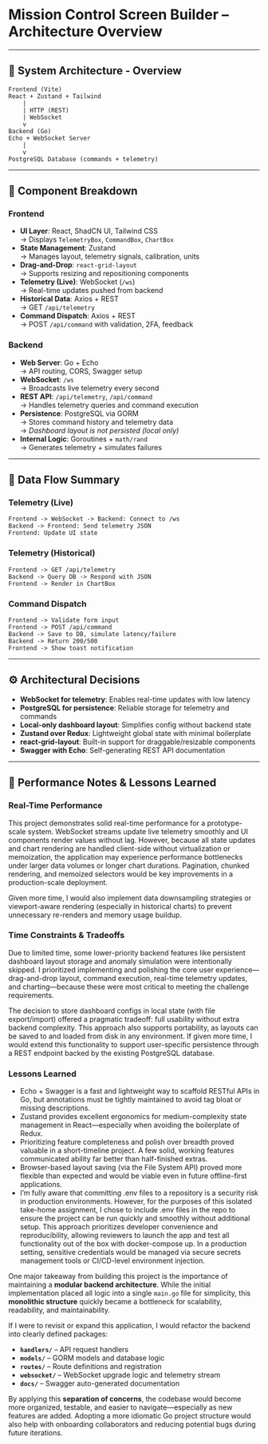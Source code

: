 
# Mission Control Screen Builder – Architecture Overview

---

## 🧩 System Architecture - Overview

```
Frontend (Vite)
React + Zustand + Tailwind
    |
    | HTTP (REST)
    | WebSocket
    v
Backend (Go)
Echo + WebSocket Server
    |
    v
PostgreSQL Database (commands + telemetry)
```

---

## 🧱 Component Breakdown

### Frontend
- **UI Layer**: React, ShadCN UI, Tailwind CSS  
  → Displays `TelemetryBox`, `CommandBox`, `ChartBox`
- **State Management**: Zustand  
  → Manages layout, telemetry signals, calibration, units
- **Drag-and-Drop**: `react-grid-layout`  
  → Supports resizing and repositioning components
- **Telemetry (Live)**: WebSocket (`/ws`)  
  → Real-time updates pushed from backend
- **Historical Data**: Axios + REST  
  → GET `/api/telemetry`
- **Command Dispatch**: Axios + REST  
  → POST `/api/command` with validation, 2FA, feedback

### Backend
- **Web Server**: Go + Echo  
  → API routing, CORS, Swagger setup
- **WebSocket**: `/ws`  
  → Broadcasts live telemetry every second
- **REST API**: `/api/telemetry`, `/api/command`  
  → Handles telemetry queries and command execution
- **Persistence**: PostgreSQL via GORM  
  → Stores command history and telemetry data  
  → *Dashboard layout is not persisted (local only)*
- **Internal Logic**: Goroutines + `math/rand`  
  → Generates telemetry + simulates failures

---

## 🔁 Data Flow Summary

### Telemetry (Live)
```
Frontend -> WebSocket -> Backend: Connect to /ws
Backend -> Frontend: Send telemetry JSON
Frontend: Update UI state
```

### Telemetry (Historical)
```
Frontend -> GET /api/telemetry
Backend -> Query DB -> Respond with JSON
Frontend -> Render in ChartBox
```

### Command Dispatch
```
Frontend -> Validate form input
Frontend -> POST /api/command
Backend -> Save to DB, simulate latency/failure
Backend -> Return 200/500
Frontend -> Show toast notification
```

---

## ⚙️ Architectural Decisions

- **WebSocket for telemetry**: Enables real-time updates with low latency
- **PostgreSQL for persistence**: Reliable storage for telemetry and commands
- **Local-only dashboard layout**: Simplifies config without backend state
- **Zustand over Redux**: Lightweight global state with minimal boilerplate
- **react-grid-layout**: Built-in support for draggable/resizable components
- **Swagger with Echo**: Self-generating REST API documentation

---

## 🚀 Performance Notes & Lessons Learned

### Real-Time Performance
This project demonstrates solid real-time performance for a prototype-scale system. WebSocket streams update live telemetry smoothly and UI components render values without lag. However, because all state updates and chart rendering are handled client-side without virtualization or memoization, the application may experience performance bottlenecks under larger data volumes or longer chart durations. Pagination, chunked rendering, and memoized selectors would be key improvements in a production-scale deployment.

Given more time, I would also implement data downsampling strategies or viewport-aware rendering (especially in historical charts) to prevent unnecessary re-renders and memory usage buildup.

### Time Constraints & Tradeoffs
Due to limited time, some lower-priority backend features like persistent dashboard layout storage and anomaly simulation were intentionally skipped. I prioritized implementing and polishing the core user experience—drag-and-drop layout, command execution, real-time telemetry updates, and charting—because these were most critical to meeting the challenge requirements.

The decision to store dashboard configs in local state (with file export/import) offered a pragmatic tradeoff: full usability without extra backend complexity. This approach also supports portability, as layouts can be saved to and loaded from disk in any environment. If given more time, I would extend this functionality to support user-specific persistence through a REST endpoint backed by the existing PostgreSQL database.

### Lessons Learned
- Echo + Swagger is a fast and lightweight way to scaffold RESTful APIs in Go, but annotations must be tightly maintained to avoid tag bloat or missing descriptions.
- Zustand provides excellent ergonomics for medium-complexity state management in React—especially when avoiding the boilerplate of Redux.
- Prioritizing feature completeness and polish over breadth proved valuable in a short-timeline project. A few solid, working features communicated ability far better than half-finished extras.
- Browser-based layout saving (via the File System API) proved more flexible than expected and would be viable even in future offline-first applications.
- I’m fully aware that committing .env files to a repository is a security risk in production environments. However, for the purposes of this isolated take-home assignment, I chose to include .env files in the repo to ensure the project can be run quickly and smoothly without additional setup. This approach prioritizes developer convenience and reproducibility, allowing reviewers to launch the app and test all functionality out of the box with docker-compose up. In a production setting, sensitive credentials would be managed via secure secrets management tools or CI/CD-level environment injection.

One major takeaway from building this project is the importance of maintaining a **modular backend architecture**. While the initial implementation placed all logic into a single `main.go` file for simplicity, this **monolithic structure** quickly became a bottleneck for scalability, readability, and maintainability.

If I were to revisit or expand this application, I would refactor the backend into clearly defined packages:

- **`handlers/`** – API request handlers  
- **`models/`** – GORM models and database logic  
- **`routes/`** – Route definitions and registration  
- **`websocket/`** – WebSocket upgrade logic and telemetry stream  
- **`docs/`** – Swagger auto-generated documentation  

By applying this **separation of concerns**, the codebase would become more organized, testable, and easier to navigate—especially as new features are added. Adopting a more idiomatic Go project structure would also help with onboarding collaborators and reducing potential bugs during future iterations.

